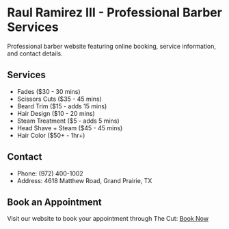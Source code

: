# Raul Ramirez III - Professional Barber Services

Professional barber website featuring online booking, service information, and contact details.

## Services
- Fades ($30 - 30 mins)
- Scissors Cuts ($35 - 45 mins)
- Beard Trim ($15 - adds 15 mins)
- Hair Design ($10 - 20 mins)
- Steam Treatment ($5 - adds 5 mins)
- Head Shave + Steam ($45 - 45 mins)
- Hair Color ($50+ - 1hr+)

## Contact
- Phone: (972) 400-1002
- Address: 4618 Matthew Road, Grand Prairie, TX

## Book an Appointment
Visit our website to book your appointment through The Cut:
[Book Now](https://rrrmirzzz.github.io/barber-website/) 